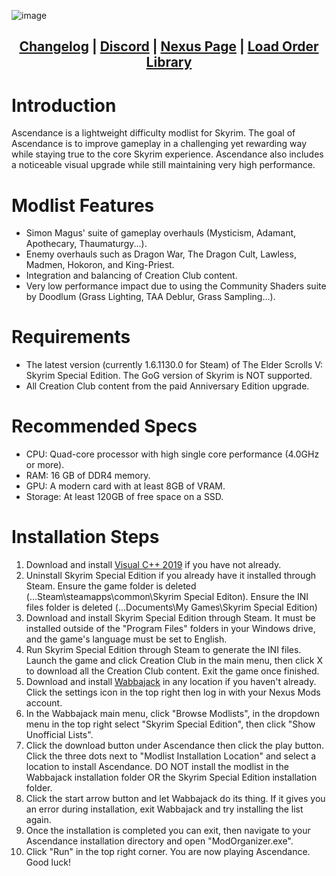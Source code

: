 ![image](https://user-images.githubusercontent.com/19737384/234403208-495d22f5-92e0-4b56-a60e-4ced017dfa5e.png)

<div align="center">

## [Changelog](https://github.com/Ender108/Ascendance/blob/main/CHANGELOG.md) | [Discord](https://discord.gg/WF66mMu) | [Nexus Page](https://www.nexusmods.com/skyrimspecialedition/mods/89515) | [Load Order Library](https://loadorderlibrary.com/lists/ascendance)
  
  </div>

# Introduction
Ascendance is a lightweight difficulty modlist for Skyrim. The goal of Ascendance is to improve gameplay in a challenging yet rewarding way while staying true to the core Skyrim experience. Ascendance also includes a noticeable visual upgrade while still maintaining very high performance.

# Modlist Features
- Simon Magus' suite of gameplay overhauls (Mysticism, Adamant, Apothecary, Thaumaturgy...).
- Enemy overhauls such as Dragon War, The Dragon Cult, Lawless, Madmen, Hokoron, and King-Priest.
- Integration and balancing of Creation Club content.
- Very low performance impact due to using the Community Shaders suite by Doodlum (Grass Lighting, TAA Deblur, Grass Sampling...).

# Requirements
- The latest version (currently 1.6.1130.0 for Steam) of The Elder Scrolls V: Skyrim Special Edition. The GoG version of Skyrim is NOT supported.
- All Creation Club content from the paid Anniversary Edition upgrade.

# Recommended Specs
- CPU: Quad-core processor with high single core performance (4.0GHz or more).
- RAM: 16 GB of DDR4 memory.
- GPU: A modern card with at least 8GB of VRAM.
- Storage: At least 120GB of free space on a SSD.

# Installation Steps

1. Download and install [Visual C++ 2019](https://aka.ms/vs/16/release/vc_redist.x64.exe) if you have not already.
2. Uninstall Skyrim Special Edition if you already have it installed through Steam. Ensure the game folder is deleted (...Steam\steamapps\common\Skyrim Special Editon). Ensure the INI files folder is deleted (...Documents\My Games\Skyrim Special Edition)
3. Download and install Skyrim Special Edition through Steam. It must be installed outside of the "Program Files" folders in your Windows drive, and the game's language must be set to English.
4. Run Skyrim Special Edition through Steam to generate the INI files. Launch the game and click Creation Club in the main menu, then click X to download all the Creation Club content. Exit the game once finished.
5. Download and install [Wabbajack](https://www.wabbajack.org/) in any location if you haven't already. Click the settings icon in the top right then log in with your Nexus Mods account.
6. In the Wabbajack main menu, click "Browse Modlists", in the dropdown menu in the top right select "Skyrim Special Edition", then click "Show
Unofficial Lists".
7. Click the download button under Ascendance then click the play button. Click the three dots next to "Modlist Installation Location" and select a location to install Ascendance. DO NOT install the modlist in the Wabbajack installation folder OR the Skyrim Special Edition installation folder.
8. Click the start arrow button and let Wabbajack do its thing. If it gives you an error during installation, exit Wabbajack and try installing the list again.
9. Once the installation is completed you can exit, then navigate to your Ascendance installation directory and open "ModOrganizer.exe".
10. Click "Run" in the top right corner. You are now playing Ascendance. Good luck!
